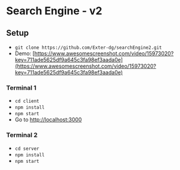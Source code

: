 # Search Engine - v2

## Setup

- `git clone https://github.com/Exter-dg/searchEngine2.git`
- Demo: [https://www.awesomescreenshot.com/video/15973020?key=711ade5625df9a645c3fa98ef3aada0e](https://www.awesomescreenshot.com/video/15973020?key=711ade5625df9a645c3fa98ef3aada0e)

### Terminal 1

- `cd client`
- `npm install`
- `npm start`
- Go to [http://localhost:3000](http://localhost:3000)

### Terminal 2

- `cd server`
- `npm install`
- `npm start`
